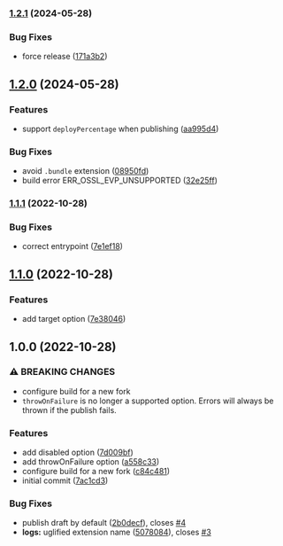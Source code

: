 ### [1.2.1](https://github.com/mixmaxhq/publish-extension-webpack-plugin/compare/v1.2.0...v1.2.1) (2024-05-28)


### Bug Fixes

* force release ([171a3b2](https://github.com/mixmaxhq/publish-extension-webpack-plugin/commit/171a3b28c7388d0fdcd9e4f3068948c5dce90f24))

## [1.2.0](https://github.com/mixmaxhq/publish-extension-webpack-plugin/compare/v1.1.1...v1.2.0) (2024-05-28)


### Features

* support `deployPercentage` when publishing ([aa995d4](https://github.com/mixmaxhq/publish-extension-webpack-plugin/commit/aa995d423af944176ef88f25f1bb60fb4bc35921))


### Bug Fixes

* avoid `.bundle` extension ([08950fd](https://github.com/mixmaxhq/publish-extension-webpack-plugin/commit/08950fd6f26e88f1ba1565a5395d0dacd8153381))
* build error ERR_OSSL_EVP_UNSUPPORTED ([32e25ff](https://github.com/mixmaxhq/publish-extension-webpack-plugin/commit/32e25ffc15b319149fb9760a4ea46715d3102968))

### [1.1.1](https://github.com/mixmaxhq/publish-extension-webpack-plugin/compare/v1.1.0...v1.1.1) (2022-10-28)


### Bug Fixes

* correct entrypoint ([7e1ef18](https://github.com/mixmaxhq/publish-extension-webpack-plugin/commit/7e1ef183cdae03e0ff9e1f670a269fd43e557c4d))

## [1.1.0](https://github.com/mixmaxhq/publish-extension-webpack-plugin/compare/v1.0.0...v1.1.0) (2022-10-28)


### Features

* add target option ([7e38046](https://github.com/mixmaxhq/publish-extension-webpack-plugin/commit/7e38046a3cab8fc3ba3fcd5b3bdcfbba9d2b3b21))

## 1.0.0 (2022-10-28)


### ⚠ BREAKING CHANGES

* configure build for a new fork
* `throwOnFailure` is no longer a supported option. Errors will always be thrown if the publish fails.

### Features

* add disabled option ([7d009bf](https://github.com/mixmaxhq/publish-extension-webpack-plugin/commit/7d009bf3e6038afb0c3bf13075c2a2dc17b2071d))
* add throwOnFailure option ([a558c33](https://github.com/mixmaxhq/publish-extension-webpack-plugin/commit/a558c330eb64db176e4718e49c58500d0a1cd401))
* configure build for a new fork ([c84c481](https://github.com/mixmaxhq/publish-extension-webpack-plugin/commit/c84c481daba5a08f022ff43052d1b97a2a0e1fb7))
* initial commit ([7ac1cd3](https://github.com/mixmaxhq/publish-extension-webpack-plugin/commit/7ac1cd32dae2661cf558fe993baacc4dc3477355))


### Bug Fixes

* publish draft by default ([2b0decf](https://github.com/mixmaxhq/publish-extension-webpack-plugin/commit/2b0decfcda1616c264841098b75dcaf49a7689c2)), closes [#4](https://github.com/mixmaxhq/publish-extension-webpack-plugin/issues/4)
* **logs:** uglified extension name ([5078084](https://github.com/mixmaxhq/publish-extension-webpack-plugin/commit/50780849718964787fdda75ec4859a2861df4820)), closes [#3](https://github.com/mixmaxhq/publish-extension-webpack-plugin/issues/3)
